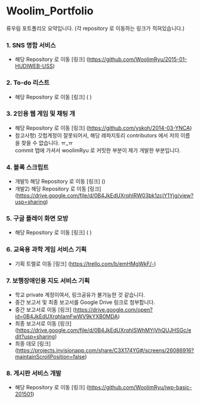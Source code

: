 # Woolim_Portfolio
류우림 포트폴리오 요약입니다. (각 repository 로 이동하는 링크가 적혀있습니다.)

### 1. SNS 명함 서비스
- 해당 Repository 로 이동 [링크] (https://github.com/WoolimRyu/2015-01-HUDIWEB-USS)


### 2. To-do 리스트
- 해당 Repository 로 이동 [링크] ( )


### 3. 2인용 웹 게임 및 채팅 개
- 해당 Repository 로 이동 [링크] (https://github.com/yskoh/2014-03-YNCA)
- 참고사항) 깃헙계정이 잘못되어서, 해당 레파지토리 contributors 에서 저의 이름을 찾을 수 없습니다. ㅠ_ㅠ <br> commit 탭에 가셔서 woolimRyu 로 커밋한 부분이 제가 개발한 부분입니다.


### 4. 블록 스크립트
- 개발1) 해당 Repository 로 이동 [링크] ()
- 개발2) 해당 Repository 로 이동 [링크] (https://drive.google.com/file/d/0B4JkEdUXrqhIRW03bk1zcjY1Yjg/view?usp=sharing)

### 5. 구글 플레이 화면 모방
- 해당 Repository 로 이동 [링크] ( )


### 6. 교육용 과학 게임 서비스 기획
- 기획 트렐로 이동 [링크] (https://trello.com/b/emHMgWkF/-)


### 7. 보행장애인용 지도 서비스 기획
- 학교 private 계정이여서, 링크공유가 불가능한 것 같습니다.
- 중간 보고서 및 최종 보고서를 Google Drive 링크로 첨부합니다.
- 중간 보고서로 이동 [링크] (https://drive.google.com/open?id=0B4JkEdUXrqhIamFwWV9kYXB0MDA)
- 최종 보고서로 이동 [링크] (https://drive.google.com/file/d/0B4JkEdUXrqhISWhMYjVhQUJHSGc/edit?usp=sharing)
- 최종 데모 [링크] (https://projects.invisionapp.com/share/C3X174YG#/screens/26086916?maintainScrollPosition=false)

### 8. 게시판 서비스 개발
- 해당 Repository 로 이동 [링크] (https://github.com/WoolimRyu/jwp-basic-201501)
